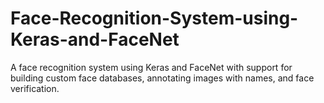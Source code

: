 # Face-Recognition-System-using-Keras-and-FaceNet
A face recognition system using Keras and FaceNet with support for building custom face databases, annotating images with names, and face verification.
